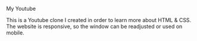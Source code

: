 My Youtube

This is a Youtube clone I created in order to learn more about HTML & CSS. The website is responsive, so the window can be readjusted or used on mobile. 
